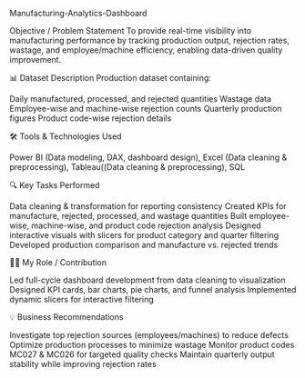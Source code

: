 Manufacturing-Analytics-Dashboard

Objective / Problem Statement To provide real-time visibility into manufacturing performance by tracking production output, rejection rates, wastage, and employee/machine efficiency, enabling data-driven quality improvement.

📊 Dataset Description Production dataset containing:

Daily manufactured, processed, and rejected quantities Wastage data Employee-wise and machine-wise rejection counts Quarterly production figures Product code-wise rejection details

🛠️ Tools & Technologies Used

Power BI (Data modeling, DAX, dashboard design), Excel (Data cleaning & preprocessing), Tableau((Data cleaning & preprocessing), SQL

🔍 Key Tasks Performed

Data cleaning & transformation for reporting consistency Created KPIs for manufacture, rejected, processed, and wastage quantities Built employee-wise, machine-wise, and product code rejection analysis Designed interactive visuals with slicers for product category and quarter filtering Developed production comparison and manufacture vs. rejected trends

👨‍💻 My Role / Contribution

Led full-cycle dashboard development from data cleaning to visualization Designed KPI cards, bar charts, pie charts, and funnel analysis Implemented dynamic slicers for interactive filtering

💡 Business Recommendations

Investigate top rejection sources (employees/machines) to reduce defects Optimize production processes to minimize wastage Monitor product codes MC027 & MC026 for targeted quality checks Maintain quarterly output stability while improving rejection rates
